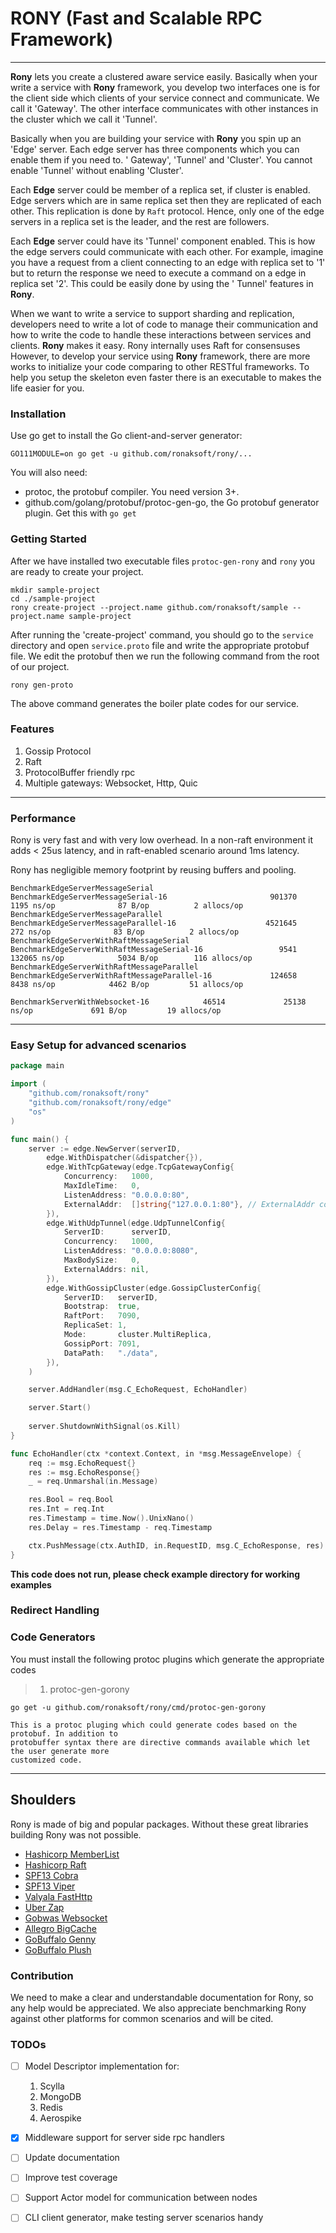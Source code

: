 # RONY  **(Fast and Scalable RPC Framework)**
---
**Rony** lets you create a clustered aware service easily. Basically when your write a service with
**Rony** framework, you develop two interfaces one is for the client side which clients of your service connect and communicate. We call it 'Gateway'. The other interface
communicates with other instances in the cluster which we call it 'Tunnel'.

Basically when you are building your service with **Rony** you spin up an 'Edge' server. Each edge server has three components which you can enable them if you need to. '
Gateway', 'Tunnel' and 'Cluster'. You cannot enable 'Tunnel' without enabling 'Cluster'.

Each **Edge** server could be member of a replica set, if cluster is enabled. Edge servers which are in same replica set then they are replicated of each other. This replication is
done by `Raft`
protocol. Hence, only one of the edge servers in a replica set is the leader, and the rest are followers.

Each **Edge** server could have its 'Tunnel' component enabled. This is how the edge servers could communicate with each other. For example, imagine you have a request from a
client connecting to an edge with replica set to '1' but to return the response we need to execute a command on a edge in replica set '2'. This could be easily done by using the '
Tunnel' features in **Rony**.

When we want to write a service to support sharding and replication, developers need to write a lot of code to manage their communication and how to write the code to handle these
interactions between services and clients. **Rony** makes it easy. Rony internally uses Raft for consensuses  
However, to develop your service using **Rony** framework, there are more works to initialize your code comparing to other RESTful frameworks. To help you setup the skeleton even
faster there is an executable to makes the life easier for you.

### Installation

Use go get to install the Go client-and-server generator:

```
GO111MODULE=on go get -u github.com/ronaksoft/rony/...
```

You will also need:

* protoc, the protobuf compiler. You need version 3+.
* github.com/golang/protobuf/protoc-gen-go, the Go protobuf generator plugin. Get this with `go get`

### Getting Started

After we have installed two executable files `protoc-gen-rony` and `rony` you are ready to create your project.

```shell script
mkdir sample-project
cd ./sample-project
rony create-project --project.name github.com/ronaksoft/sample --project.name sample-project
```

After running the 'create-project' command, you should go to the `service` directory and open `service.proto`
file and write the appropriate protobuf file. We edit the protobuf then we run the following command 
from the root of our project.

```shell script
rony gen-proto
```

The above command generates the boiler plate codes for our service.

### Features

1. Gossip Protocol
2. Raft
3. ProtocolBuffer friendly rpc
4. Multiple gateways: Websocket, Http, Quic

---

### Performance

Rony is very fast and with very low overhead. In a non-raft environment it adds < 25us latency, and in raft-enabled scenario around 1ms latency.

Rony has negligible memory footprint by reusing buffers and pooling.

```commandline
BenchmarkEdgeServerMessageSerial
BenchmarkEdgeServerMessageSerial-16                       901370              1195 ns/op              87 B/op          2 allocs/op
BenchmarkEdgeServerMessageParallel
BenchmarkEdgeServerMessageParallel-16                    4521645               272 ns/op              83 B/op          2 allocs/op
BenchmarkEdgeServerWithRaftMessageSerial
BenchmarkEdgeServerWithRaftMessageSerial-16                 9541            132065 ns/op            5034 B/op        116 allocs/op
BenchmarkEdgeServerWithRaftMessageParallel
BenchmarkEdgeServerWithRaftMessageParallel-16             124658              8438 ns/op            4462 B/op         51 allocs/op

BenchmarkServerWithWebsocket-16            46514             25138 ns/op             691 B/op         19 allocs/op
```

---

### Easy Setup for advanced scenarios

```go
package main

import (
	"github.com/ronaksoft/rony"
	"github.com/ronaksoft/rony/edge"
	"os"
)

func main() {
	server := edge.NewServer(serverID,
		edge.WithDispatcher(&dispatcher{}),
		edge.WithTcpGateway(edge.TcpGatewayConfig{
			Concurrency:   1000,
			MaxIdleTime:   0,
			ListenAddress: "0.0.0.0:80",
			ExternalAddr:  []string{"127.0.0.1:80"}, // ExternalAddr could be used when the server is behind proxy or nats
		}),
		edge.WithUdpTunnel(edge.UdpTunnelConfig{
			ServerID:      serverID,
			Concurrency:   1000,
			ListenAddress: "0.0.0.0:8080",
			MaxBodySize:   0,
			ExternalAddrs: nil,
		}),
		edge.WithGossipCluster(edge.GossipClusterConfig{
			ServerID:   serverID,
			Bootstrap:  true,
			RaftPort:   7090,
			ReplicaSet: 1,
			Mode:       cluster.MultiReplica,
			GossipPort: 7091,
			DataPath:   "./data",
		}),
	)

	server.AddHandler(msg.C_EchoRequest, EchoHandler)

	server.Start()
	
	server.ShutdownWithSignal(os.Kill)
}

func EchoHandler(ctx *context.Context, in *msg.MessageEnvelope) {
	req := msg.EchoRequest{}
	res := msg.EchoResponse{}
	_ = req.Unmarshal(in.Message)

	res.Bool = req.Bool
	res.Int = req.Int
	res.Timestamp = time.Now().UnixNano()
	res.Delay = res.Timestamp - req.Timestamp

	ctx.PushMessage(ctx.AuthID, in.RequestID, msg.C_EchoResponse, res)
}
```

**This code does not run, please check example directory for working examples**

### Redirect Handling

### Code Generators

You must install the following protoc plugins which generate the appropriate codes
> 1. protoc-gen-gorony

```
go get -u github.com/ronaksoft/rony/cmd/protoc-gen-gorony

This is a protoc pluging which could generate codes based on the protobuf. In addition to
protobuffer syntax there are directive commands available which let the user generate more
customized code. 

```

---

## Shoulders

Rony is made of big and popular packages. Without these great libraries building Rony was not possible.

* [Hashicorp MemberList](https://github.com/hashicorp/memberlist)
* [Hashicorp Raft](https://github.com/hashicorp/raft)
* [SPF13 Cobra](https://github.com/spf13/cobra)
* [SPF13 Viper](https://github.com/spf13/viper)
* [Valyala FastHttp](https://github.com/valyala/fasthttp)
* [Uber Zap](https://go.uber.org/zap)
* [Gobwas Websocket](https://github.com/gobwas/ws)
* [Allegro BigCache](https://github.com/allegro/bigcache)
* [GoBuffalo Genny](https://github.com/gobuffalo/genny)
* [GoBuffalo Plush](https://github.com/gobuffalo/plush)

### Contribution

We need to make a clear and understandable documentation for Rony, so any help would be appreciated. We also appreciate benchmarking Rony against other platforms for common
scenarios and will be cited.

### TODOs

- [ ] Model Descriptor implementation for:
    1. Scylla
    2. MongoDB
    3. Redis
    4. Aerospike
- [x] Middleware support for server side rpc handlers
- [ ] Update documentation
- [ ] Improve test coverage
- [ ] Support Actor model for communication between nodes
- [ ] CLI client generator, make testing server scenarios handy

